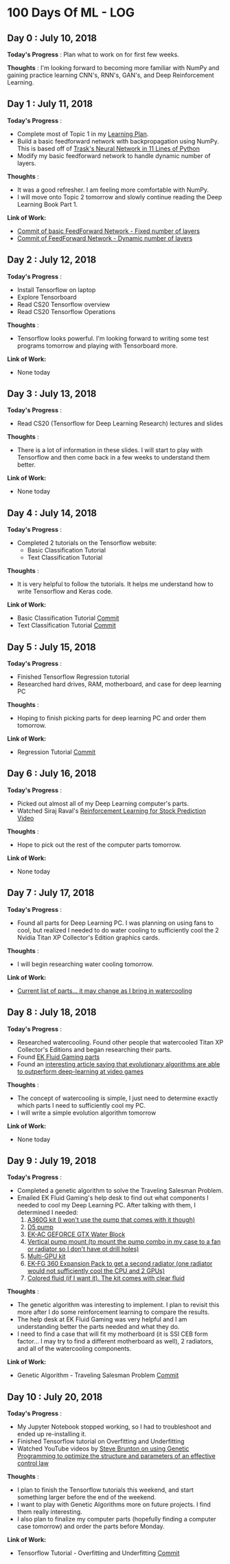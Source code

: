 # 100 Days Of ML - LOG

## Day 0 : July 10, 2018
 
**Today's Progress** : Plan what to work on for first few weeks.

**Thoughts** : I'm looking forward to becoming more familiar with NumPy and gaining practice learning CNN's, RNN's, GAN's, and Deep Reinforcement Learning.


## Day 1 : July 11, 2018

**Today's Progress** : 
- Complete most of Topic 1 in my [Learning Plan](https://github.com/blynotes/100DaysOfMLCode_2018/blob/master/LearningPlan.md).
- Build a basic feedforward network with backpropagation using NumPy. This is based off of [Trask's Neural Network in 11 Lines of Python](https://iamtrask.github.io/2015/07/12/basic-python-network/)
- Modify my basic feedforward network to handle dynamic number of layers.

**Thoughts** : 
- It was a good refresher. I am feeling more comfortable with NumPy.
- I will move onto Topic 2 tomorrow and slowly continue reading the Deep Learning Book Part 1.

**Link of Work:**
- [Commit of basic FeedForward Network - Fixed number of layers](https://github.com/blynotes/NumPy-FeedForward-Network/commit/8c8dd48feed2ae2aff5e715a5ac770813f2154a2)
- [Commit of FeedForward Network - Dynamic number of layers](https://github.com/blynotes/NumPy-FeedForward-Network/commit/80fb5c8726fa3246be89825931f829283e23adb9)


## Day 2 : July 12, 2018

**Today's Progress** :
- Install Tensorflow on laptop
- Explore Tensorboard
- Read CS20 Tensorflow overview
- Read CS20 Tensorflow Operations

**Thoughts** :
- Tensorflow looks powerful.  I'm looking forward to writing some test programs tomorrow and playing with Tensorboard more.

**Link of Work:**
- None today


## Day 3 : July 13, 2018

**Today's Progress** : 
- Read CS20 (Tensorflow for Deep Learning Research) lectures and slides

**Thoughts** : 
- There is a lot of information in these slides.  I will start to play with Tensorflow and then come back in a few weeks to understand them better.

**Link of Work:**
- None today


## Day 4 : July 14, 2018

**Today's Progress** : 
- Completed 2 tutorials on the Tensorflow website:
  - Basic Classification Tutorial
  - Text Classification Tutorial

**Thoughts** : 
- It is very helpful to follow the tutorials.  It helps me understand how to write Tensorflow and Keras code.

**Link of Work:**   
- Basic Classification Tutorial [Commit](https://github.com/blynotes/Tensorflow-Tutorials/blob/master/1-FirstNN-BasicClassification.ipynb)
- Text Classification Tutorial [Commit](https://github.com/blynotes/Tensorflow-Tutorials/blob/master/2-ClassifyMovieReviews.ipynb)


## Day 5 : July 15, 2018

**Today's Progress** : 
- Finished Tensorflow Regression tutorial
- Researched hard drives, RAM, motherboard, and case for deep learning PC

**Thoughts** : 
- Hoping to finish picking parts for deep learning PC and order them tomorrow.

**Link of Work:**   
- Regression Tutorial [Commit](https://github.com/blynotes/Tensorflow-Tutorials/blob/master/3-BostonHousingPrices.ipynb)


## Day 6 : July 16, 2018

**Today's Progress** : 
- Picked out almost all of my Deep Learning computer's parts.
- Watched Siraj Raval's [Reinforcement Learning for Stock Prediction Video](https://www.youtube.com/watch?v=05NqKJ0v7EE)

**Thoughts** : 
- Hope to pick out the rest of the computer parts tomorrow.

**Link of Work:**   
- None today


## Day 7 : July 17, 2018

**Today's Progress** : 
- Found all parts for Deep Learning PC. I was planning on using fans to cool, but realized I needed to do water cooling to sufficiently cool the 2 Nvidia Titan XP Collector's Edition graphics cards.

**Thoughts** : 
- I will begin researching water cooling tomorrow.

**Link of Work:**   
- [Current list of parts... it may change as I bring in watercooling](https://pcpartpicker.com/list/Z7kDJ8)


## Day 8 : July 18, 2018

**Today's Progress** : 
- Researched watercooling.  Found other people that watercooled Titan XP Collector's Editions and began researching their parts.
- Found [EK Fluid Gaming parts](https://www.ekfluidgaming.com/)
- Found an [interesting article saying that evolutionary algorithms are able to outperform deep-learning at video games](https://www.technologyreview.com/s/611568/evolutionary-algorithm-outperforms-deep-learning-machines-at-video-games/)

**Thoughts** : 
- The concept of watercooling is simple, I just need to determine exactly which parts I need to sufficiently cool my PC.
- I will write a simple evolution algorithm tomorrow

**Link of Work:**   
- None today


## Day 9 : July 19, 2018

**Today's Progress** : 
- Completed a genetic algorithm to solve the Traveling Salesman Problem.
- Emailed EK Fluid Gaming's help desk to find out what components I needed to cool my Deep Learning PC. After talking with them, I determined I needed:
  1. [A360G kit (I won't use the pump that comes with it though)](https://www.ekfluidgaming.com/ek-kit-a360g)
  2. [D5 pump](https://www.ekfluidgaming.com/ek-acr-revo-d5-mx)
  3. [EK-AC GEFORCE GTX Water Block](https://www.ekfluidgaming.com/ek-ac-titan-x)
  4. [Vertical pump mount (to mount the pump combo in my case to a fan or radiator so I don't have ot drill holes)](https://www.ekfluidgaming.com/ek-uni-pump-bracket-120mm-fan-vertical)
  5. [Multi-GPU kit](https://www.ekfluidgaming.com/ek-ac-gpu-connector-kit)
  6. [EK-FG 360 Expansion Pack to get a second radiator (one radiator would not sufficiently cool the CPU and 2 GPUs)](https://www.ekfluidgaming.com/ek-fg-360-expansion-pack)
  7. [Colored fluid (if I want it). The kit comes with clear fluid](https://www.ekfluidgaming.com/parts/)

**Thoughts** : 
- The genetic algorithm was interesting to implement. I plan to revisit this more after I do some reinforcement learning to compare the results.
- The help desk at EK Fluid Gaming was very helpful and I am understanding better the parts needed and what they do.
- I need to find a case that will fit my motherboard (it is SSI CEB form factor... I may try to find a different motherboard as well), 2 radiators, and all of the watercooling components.

**Link of Work:**   
- Genetic Algorithm - Traveling Salesman Problem [Commit](https://github.com/blynotes/GeneticAlgorithmTSP/blob/master/Traveling%20Salesman%20-%20Genetic%20Algorithm.ipynb)


## Day 10 : July 20, 2018

**Today's Progress** : 
- My Jupyter Notebook stopped working, so I had to troubleshoot and ended up re-installing it.
- Finished Tensorflow tutorial on Overfitting and Underfitting
- Watched YouTube videos by [Steve Brunton on using Genetic Programming to optimize the structure and parameters of an effective control law](https://www.youtube.com/watch?v=CZE86BPDqCI)

**Thoughts** : 
- I plan to finish the Tensorflow tutorials this weekend, and start something larger before the end of the weekend.
- I want to play with Genetic Algorithms more on future projects.  I find them really interesting.
- I also plan to finalize my computer parts (hopefully finding a computer case tomorrow) and order the parts before Monday.

**Link of Work:**   
- Tensorflow Tutorial - Overfitting and Underfitting [Commit](https://github.com/blynotes/Tensorflow-Tutorials/blob/master/4-Overfitting%20and%20Underfitting.ipynb)


<!--
## Day 11 : July 21, 2018

**Today's Progress** : 
- TODO

**Thoughts** : 
- TODO

**Link of Work:**   
- TODO [Commit](https://github.com/LordSomen/100DaysOfML/commit/a09148256d1561f5f9e5544ff3f64aacf0d24f43)

-->
